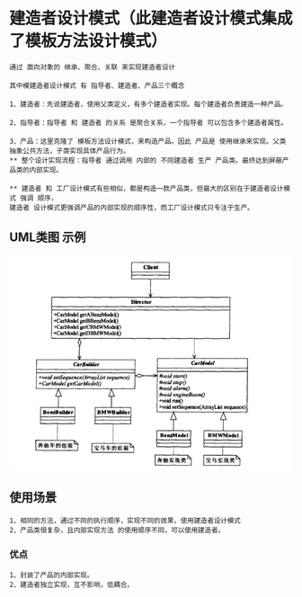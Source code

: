 # 建造者设计模式（此建造者设计模式集成了模板方法设计模式）
    通过 面向对象的 继承、聚合、关联 来实现建造者设计
    
    其中模建造者设计模式 有 指导者、建造者、产品三个概念
    
    1、建造者：先说建造者，使用父类定义，有多个建造者实现。每个建造者负责建造一种产品。
    
    2、指导者：指导者 和 建造者 的关系 是聚合关系，一个指导者 可以包含多个建造者属性。
    
    3、产品：这里克隆了 模板方法设计模式，来构造产品。因此 产品是 使用继承来实现。父类抽象公共方法，子类实现具体产品行为。
    ** 整个设计实现流程：指导者 通过调用 内部的 不同建造者 生产 产品类。最终达到屏蔽产品类的内部实现。
    
    ** 建造者 和 工厂设计模式有些相似，都是构造一款产品类，但最大的区别在于建造者设计模式 强调 顺序，
    建造者 设计模式更强调产品的内部实现的顺序性，而工厂设计模式只专注于生产。
    
##  UML类图 示例
 ![avator](uml.png)
   
##  使用场景
    1、相同的方法，通过不同的执行顺序，实现不同的效果，使用建造者设计模式
    2、产品类很复杂，且内部实现方法 的使用顺序不同，可以使用建造者。
### 优点
    1、封装了产品的内部实现。
    2、建造者独立实现，互不影响，低耦合。
  